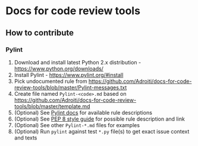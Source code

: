 # Docs for code review tools
## How to contribute
### Pylint
1. Download and install latest Python 2.x distribution - https://www.python.org/downloads/
2. Install Pylint - https://www.pylint.org/#install
3. Pick undocumented rule from https://github.com/Adroiti/docs-for-code-review-tools/blob/master/Pylint-messages.txt
4. Create file named `Pylint-<code>.md` based on https://github.com/Adroiti/docs-for-code-review-tools/blob/master/template.md
5. (Optional) See [Pylint docs](http://pylint-messages.wikidot.com/all-codes) for available rule descriptions
6. (Optional) See [PEP 8 style guide](https://www.python.org/dev/peps/pep-0008/) for possible rule description and link
7. (Optional) See other `Pylint-*.md` files for examples
8. (Optional) Run `pylint` against test `*.py` file(s) to get exact issue context and texts
